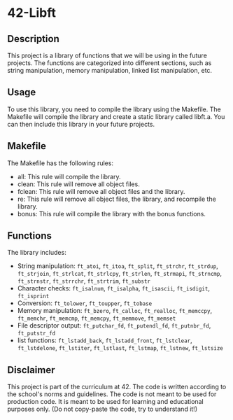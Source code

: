 # 42-Libft

## Description

This project is a library of functions that we will be using in the future projects. The functions are categorized into different sections, such as string manipulation, memory manipulation, linked list manipulation, etc.

## Usage

To use this library, you need to compile the library using the Makefile. The Makefile will compile the library and create a static library called libft.a. You can then include this library in your future projects.

## Makefile

The Makefile has the following rules:

- all: This rule will compile the library.
- clean: This rule will remove all object files.
- fclean: This rule will remove all object files and the library.
- re: This rule will remove all object files, the library, and recompile the library.
- bonus: This rule will compile the library with the bonus functions.

## Functions

The library includes:

- String manipulation: `ft_atoi`, `ft_itoa`, `ft_split`, `ft_strchr`, `ft_strdup`, `ft_strjoin`, `ft_strlcat`, `ft_strlcpy`, `ft_strlen`, `ft_strmapi`, `ft_strncmp`, `ft_strnstr`, `ft_strrchr`, `ft_strtrim`, `ft_substr`
- Character checks: `ft_isalnum`, `ft_isalpha`, `ft_isascii`, `ft_isdigit`, `ft_isprint`
- Conversion: `ft_tolower`, `ft_toupper`, `ft_tobase`
- Memory manipulation: `ft_bzero`, `ft_calloc`, `ft_realloc`, `ft_memccpy`, `ft_memchr`, `ft_memcmp`, `ft_memcpy`, `ft_memmove`, `ft_memset`
- File descriptor output: `ft_putchar_fd`, `ft_putendl_fd`, `ft_putnbr_fd`, `ft_putstr_fd`
- list functions: `ft_lstadd_back`, `ft_lstadd_front`, `ft_lstclear`, `ft_lstdelone`, `ft_lstiter`, `ft_lstlast`, `ft_lstmap`, `ft_lstnew`, `ft_lstsize`

## Disclaimer

This project is part of the curriculum at 42. The code is written according to the school's norms and guidelines. The code is not meant to be used for production code. It is meant to be used for learning and educational purposes only. (Do not copy-paste the code, try to understand it!)
